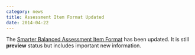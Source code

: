 ```yaml
---
category: news
title: Assessment Item Format Updated
date: 2014-04-22
---
```

The [Smarter Balanced Assessment Item Format](http://www.smarterapp.org/spec/2014/04/22/specs-AssessmentItemFormat.html) has been updated. It is still __preview__ status but includes important new information.

